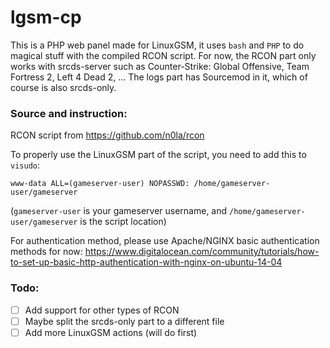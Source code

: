 # lgsm-cp
This is a PHP web panel made for LinuxGSM, it uses `bash` and `PHP` to do magical stuff with the compiled RCON script. For now, the RCON part only works with srcds-server such as Counter-Strike: Global Offensive, Team Fortress 2, Left 4 Dead 2, ... The logs part has Sourcemod in it, which of course is also srcds-only.

### Source and instruction:
RCON script from https://github.com/n0la/rcon

To properly use the LinuxGSM part of the script, you need to add this to `visudo`:

```www-data ALL=(gameserver-user) NOPASSWD: /home/gameserver-user/gameserver```

(`gameserver-user` is your gameserver username, and `/home/gameserver-user/gameserver` is the script location)

For authentication method, please use Apache/NGINX basic authentication methods for now: https://www.digitalocean.com/community/tutorials/how-to-set-up-basic-http-authentication-with-nginx-on-ubuntu-14-04

### Todo:
- [ ] Add support for other types of RCON
- [ ] Maybe split the srcds-only part to a different file
- [ ] Add more LinuxGSM actions (will do first)
